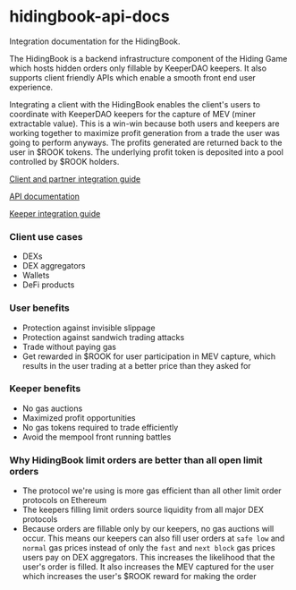 # hidingbook-api-docs
Integration documentation for the HidingBook. 

The HidingBook is a backend infrastructure component of the Hiding Game which hosts hidden orders only fillable by KeeperDAO keepers. It also supports client friendly APIs which enable a smooth front end user experience.

Integrating a client with the HidingBook enables the client's users to coordinate with KeeperDAO keepers for the capture of MEV (miner extractable value). This is a win-win because both users and keepers are working together to maximize profit generation from a trade the user was going to perform anyways. The profits generated are returned back to the user in $ROOK tokens. The underlying profit token is deposited into a pool controlled by $ROOK holders.

[Client and partner integration guide](docs/client.md)

[API documentation](docs/api.md)

[Keeper integration guide](docs/keeper.md)

### Client use cases
* DEXs
* DEX aggregators
* Wallets
* DeFi products

### User benefits
* Protection against invisible slippage
* Protection against sandwich trading attacks 
* Trade without paying gas
* Get rewarded in $ROOK for user participation in MEV capture, which results in the user trading at a better price than they asked for

### Keeper benefits
* No gas auctions
* Maximized profit opportunities
* No gas tokens required to trade efficiently
* Avoid the mempool front running battles

### Why HidingBook limit orders are better than all open limit orders
* The protocol we're using is more gas efficient than all other limit order protocols on Ethereum
* The keepers filling limit orders source liquidity from all major DEX protocols
* Because orders are fillable only by our keepers, no gas auctions will occur. This means our keepers can also fill user orders at `safe low` and `normal` gas prices instead of only the `fast` and `next block` gas prices users pay on DEX aggregators. This increases the likelihood that the user's order is filled.  It also increases the MEV captured for the user which increases the user's $ROOK reward for making the order
